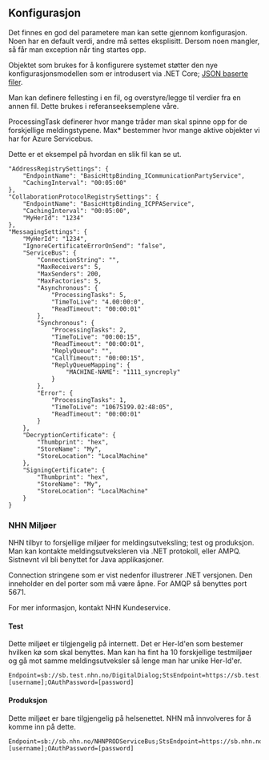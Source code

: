 ## Konfigurasjon

Det finnes en god del parametere man kan sette gjennom konfigurasjon. Noen har en default verdi, andre må settes eksplisitt. Dersom noen mangler, så får man exception når ting startes opp. 

Objektet som brukes for å konfigurere systemet støtter den nye konfigurasjonsmodellen som er introdusert via .NET Core; [JSON baserte filer](https://www.nuget.org/packages/Microsoft.Extensions.Configuration.Json/). 

Man kan definere fellesting i en fil, og overstyre/legge til verdier fra en annen fil. Dette brukes i referanseeksemplene våre. 

ProcessingTask definerer hvor mange tråder man skal spinne opp for de forskjellige meldingstypene. 
Max* bestemmer hvor mange aktive objekter vi har for Azure Servicebus.

Dette er et eksempel på hvordan en slik fil kan se ut. 

    "AddressRegistrySettings": {
        "EndpointName": "BasicHttpBinding_ICommunicationPartyService",
        "CachingInterval": "00:05:00"
    },
    "CollaborationProtocolRegistrySettings": {
        "EndpointName": "BasicHttpBinding_ICPPAService",
        "CachingInterval": "00:05:00",
        "MyHerId": "1234"
    },
    "MessagingSettings": {
        "MyHerId": "1234",
        "IgnoreCertificateErrorOnSend": "false",
        "ServiceBus": {
            "ConnectionString": "",
            "MaxReceivers": 5,
            "MaxSenders": 200,
            "MaxFactories": 5,
            "Asynchronous": {
                "ProcessingTasks": 5,
                "TimeToLive": "4.00:00:0",
                "ReadTimeout": "00:00:01"
            },
            "Synchronous": {
                "ProcessingTasks": 2,
                "TimeToLive": "00:00:15",
                "ReadTimeout": "00:00:01",
                "ReplyQueue": "",
                "CallTimeout": "00:00:15",
                "ReplyQueueMapping": {
                    "MACHINE-NAME": "1111_syncreply"
                }
            },
            "Error": {
                "ProcessingTasks": 1,
                "TimeToLive": "10675199.02:48:05",
                "ReadTimeout": "00:00:01"
            }
        },
        "DecryptionCertificate": {
            "Thumbprint": "hex",
            "StoreName": "My",
            "StoreLocation": "LocalMachine"
        },
        "SigningCertificate": {
            "Thumbprint": "hex",
            "StoreName": "My",
            "StoreLocation": "LocalMachine"
        }
    }

### NHN Miljøer
NHN tilbyr to forsjellige miljøer for meldingsutveksling; test og produksjon. Man kan kontakte meldingsutveksleren via .NET protokoll, eller AMPQ. Sistnevnt vil bli benyttet for Java applikasjoner.

Connection stringene som er vist nedenfor illustrerer .NET versjonen. Den inneholder en del porter som må være åpne. For AMQP så benyttes port 5671. 

For mer informasjon, kontakt NHN Kundeservice.  
#### Test
Dette miljøet er tilgjengelig på internett. Det er Her-Id'en som bestemer hvilken kø som skal benyttes. Man kan ha fint ha 10 forskjellige testmiljøer og gå mot samme meldingsutveksler så lenge man har unike Her-Id'er. 

    Endpoint=sb://sb.test.nhn.no/DigitalDialog;StsEndpoint=https://sb.test.nhn.no:9355/DigitalDialog;RuntimePort=9354;ManagementPort=9355;OAuthUsername=[username];OAuthPassword=[password]
    
#### Produksjon
Dette miljøet er bare tilgjengelig på helsenettet. NHN må innvolveres for å komme inn på dette. 

    Endpoint=sb://sb.nhn.no/NHNPRODServiceBus;StsEndpoint=https://sb.nhn.no:9355/NHNPRODServiceBus;RuntimePort=9354;ManagementPort=9355;OAuthUsername=[username];OAuthPassword=[password]
